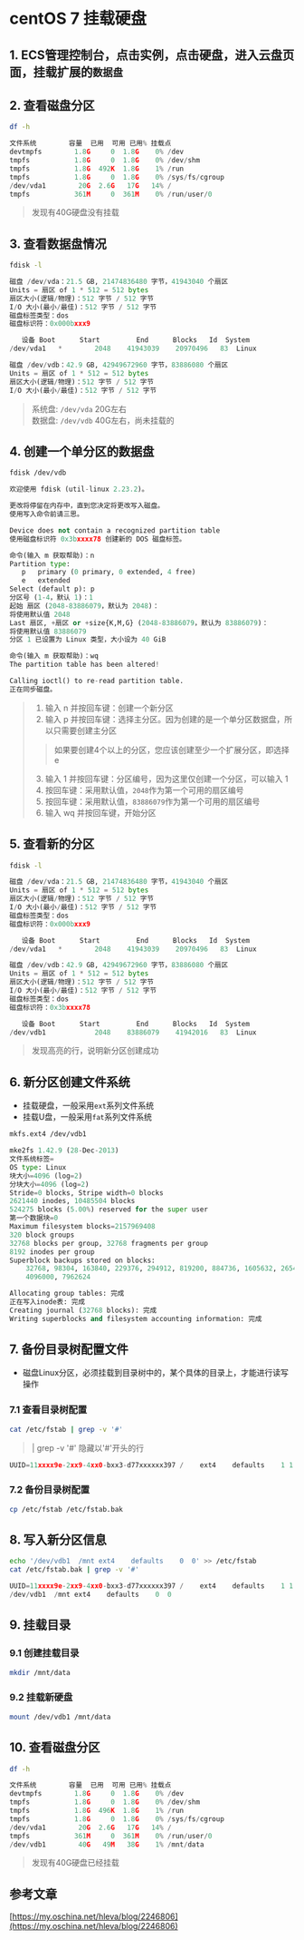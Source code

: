 # centOS 7 挂载硬盘
## 1. ECS管理控制台，点击实例，点击硬盘，进入云盘页面，挂载扩展的`数据盘`
## 2. 查看磁盘分区
```bash
df -h
```
```py
文件系统        容量  已用  可用 已用% 挂载点
devtmpfs        1.8G     0  1.8G    0% /dev
tmpfs           1.8G     0  1.8G    0% /dev/shm
tmpfs           1.8G  492K  1.8G    1% /run
tmpfs           1.8G     0  1.8G    0% /sys/fs/cgroup
/dev/vda1        20G  2.6G   17G   14% /
tmpfs           361M     0  361M    0% /run/user/0
```
>发现有40G硬盘没有挂载
## 3. 查看数据盘情况
```bash
fdisk -l
```
```py
磁盘 /dev/vda：21.5 GB, 21474836480 字节，41943040 个扇区
Units = 扇区 of 1 * 512 = 512 bytes
扇区大小(逻辑/物理)：512 字节 / 512 字节
I/O 大小(最小/最佳)：512 字节 / 512 字节
磁盘标签类型：dos
磁盘标识符：0x000bxxx9

   设备 Boot      Start         End      Blocks   Id  System
/dev/vda1   *        2048    41943039    20970496   83  Linux

磁盘 /dev/vdb：42.9 GB, 42949672960 字节，83886080 个扇区
Units = 扇区 of 1 * 512 = 512 bytes
扇区大小(逻辑/物理)：512 字节 / 512 字节
I/O 大小(最小/最佳)：512 字节 / 512 字节
```
>系统盘: `/dev/vda` 20G左右<br>
>数据盘: `/dev/vdb` 40G左右，尚未挂载的<br>
## 4. 创建一个单分区的数据盘
```bash
fdisk /dev/vdb
```
```py {9,13,14,15,17,21}
欢迎使用 fdisk (util-linux 2.23.2)。

更改将停留在内存中，直到您决定将更改写入磁盘。
使用写入命令前请三思。

Device does not contain a recognized partition table
使用磁盘标识符 0x3bxxxx78 创建新的 DOS 磁盘标签。

命令(输入 m 获取帮助)：n
Partition type:
   p   primary (0 primary, 0 extended, 4 free)
   e   extended
Select (default p): p
分区号 (1-4，默认 1)：1
起始 扇区 (2048-83886079，默认为 2048)：
将使用默认值 2048
Last 扇区, +扇区 or +size{K,M,G} (2048-83886079，默认为 83886079)：
将使用默认值 83886079
分区 1 已设置为 Linux 类型，大小设为 40 GiB

命令(输入 m 获取帮助)：wq
The partition table has been altered!

Calling ioctl() to re-read partition table.
正在同步磁盘。
```
>1. 输入 n 并按回车键：创建一个新分区<br>
>2. 输入 p 并按回车键：选择主分区。因为创建的是一个单分区数据盘，所以只需要创建主分区<br>
>>如果要创建4个以上的分区，您应该创建至少一个扩展分区，即选择 e<br>
>3. 输入 1 并按回车键：分区编号，因为这里仅创建一个分区，可以输入 1<br>
>4. 按回车键：采用默认值，`2048`作为第一个可用的扇区编号<br>
>5. 按回车键：采用默认值，`83886079`作为第一个可用的扇区编号<br>
>6. 输入 wq 并按回车键，开始分区<br>
## 5. 查看新的分区
```bash
fdisk -l
```
```py {15,16,18,19}
磁盘 /dev/vda：21.5 GB, 21474836480 字节，41943040 个扇区
Units = 扇区 of 1 * 512 = 512 bytes
扇区大小(逻辑/物理)：512 字节 / 512 字节
I/O 大小(最小/最佳)：512 字节 / 512 字节
磁盘标签类型：dos
磁盘标识符：0x000bxxx9

   设备 Boot      Start         End      Blocks   Id  System
/dev/vda1   *        2048    41943039    20970496   83  Linux

磁盘 /dev/vdb：42.9 GB, 42949672960 字节，83886080 个扇区
Units = 扇区 of 1 * 512 = 512 bytes
扇区大小(逻辑/物理)：512 字节 / 512 字节
I/O 大小(最小/最佳)：512 字节 / 512 字节
磁盘标签类型：dos
磁盘标识符：0x3bxxxx78

   设备 Boot      Start         End      Blocks   Id  System
/dev/vdb1            2048    83886079    41942016   83  Linux
```
>发现高亮的行，说明新分区创建成功
## 6. 新分区创建文件系统
* 挂载硬盘，一般采用`ext`系列文件系统
* 挂载U盘，一般采用`fat`系列文件系统
```bash
mkfs.ext4 /dev/vdb1
```
```py
mke2fs 1.42.9 (28-Dec-2013)
文件系统标签=
OS type: Linux
块大小=4096 (log=2)
分块大小=4096 (log=2)
Stride=0 blocks, Stripe width=0 blocks
2621440 inodes, 10485504 blocks
524275 blocks (5.00%) reserved for the super user
第一个数据块=0
Maximum filesystem blocks=2157969408
320 block groups
32768 blocks per group, 32768 fragments per group
8192 inodes per group
Superblock backups stored on blocks: 
	32768, 98304, 163840, 229376, 294912, 819200, 884736, 1605632, 2654208, 
	4096000, 7962624

Allocating group tables: 完成                            
正在写入inode表: 完成                            
Creating journal (32768 blocks): 完成
Writing superblocks and filesystem accounting information: 完成 
```
## 7. 备份目录树配置文件
* 磁盘Linux分区，必须挂载到目录树中的，某个具体的目录上，才能进行读写操作
### 7.1 查看目录树配置
```bash
cat /etc/fstab | grep -v '#'
```
> | grep -v '#' 隐藏以'#'开头的行
```py
UUID=11xxxx9e-2xx9-4xx0-bxx3-d77xxxxxx397 /    ext4    defaults    1 1
```
### 7.2 备份目录树配置
```bash
cp /etc/fstab /etc/fstab.bak
```
## 8. 写入新分区信息
```bash
echo '/dev/vdb1  /mnt ext4    defaults    0  0' >> /etc/fstab
cat /etc/fstab.bak | grep -v '#'
```
```py
UUID=11xxxx9e-2xx9-4xx0-bxx3-d77xxxxxx397 /    ext4    defaults    1 1
/dev/vdb1  /mnt ext4    defaults    0  0
```
## 9. 挂载目录
### 9.1 创建挂载目录
```bash
mkdir /mnt/data
```
### 9.2 挂载新硬盘
```bash
mount /dev/vdb1 /mnt/data
```
## 10. 查看磁盘分区
```bash
df -h
```
```py
文件系统        容量  已用  可用 已用% 挂载点
devtmpfs        1.8G     0  1.8G    0% /dev
tmpfs           1.8G     0  1.8G    0% /dev/shm
tmpfs           1.8G  496K  1.8G    1% /run
tmpfs           1.8G     0  1.8G    0% /sys/fs/cgroup
/dev/vda1        20G  2.6G   17G   14% /
tmpfs           361M     0  361M    0% /run/user/0
/dev/vdb1        40G   49M   38G    1% /mnt/data
```
>发现有40G硬盘已经挂载
## 参考文章
[https://my.oschina.net/hleva/blog/2246806](https://my.oschina.net/hleva/blog/2246806)
